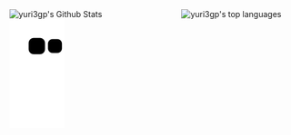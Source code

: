 <div style="display:flex;justify-content:space-between;align-items:center;width:100%">
  <img style="width:55%" alt="yuri3gp's Github Stats" src="https://github-readme-stats.vercel.app/api?username=yuri3gp&show_icons=true&theme=tokyonight&hide=contribs&count_private=true">
  <img style="width:40%" alt="yuri3gp's top languages" src="https://github-readme-stats.vercel.app/api/top-langs/?username=yuri3gp&layout=compact&hide=html,twig,css&theme=tokyonight&langs_count=6">
</div>

<img align="center" alt="Snake animation" src="https://github.com/rafaballerini/rafaballerini/blob/output/github-contribution-grid-snake.svg">